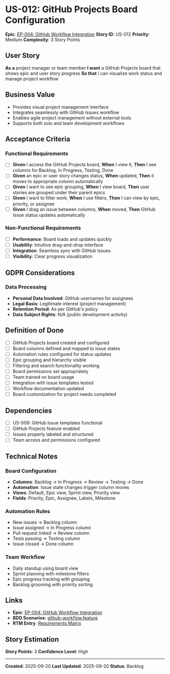 # US-012: GitHub Projects Board Configuration

**Epic**: [EP-004: GitHub Workflow Integration](../epics/EP-004-workflow.md)
**Story ID**: US-012
**Priority**: Medium
**Complexity**: 3 Story Points

## User Story
**As a** project manager or team member
**I want** a GitHub Projects board that shows epic and user story progress
**So that** I can visualize work status and manage project workflow

## Business Value
- Provides visual project management interface
- Integrates seamlessly with GitHub Issues workflow
- Enables agile project management without external tools
- Supports both solo and team development workflows

## Acceptance Criteria
### Functional Requirements
- [ ] **Given** I access the GitHub Projects board, **When** I view it, **Then** I see columns for Backlog, In Progress, Testing, Done
- [ ] **Given** an epic or user story changes status, **When** updated, **Then** it moves to appropriate column automatically
- [ ] **Given** I want to see epic grouping, **When** I view board, **Then** user stories are grouped under their parent epics
- [ ] **Given** I want to filter work, **When** I use filters, **Then** I can view by epic, priority, or assignee
- [ ] **Given** I drag an issue between columns, **When** moved, **Then** GitHub Issue status updates automatically

### Non-Functional Requirements
- [ ] **Performance**: Board loads and updates quickly
- [ ] **Usability**: Intuitive drag-and-drop interface
- [ ] **Integration**: Seamless sync with GitHub Issues
- [ ] **Visibility**: Clear progress visualization

## GDPR Considerations
### Data Processing
- **Personal Data Involved**: GitHub usernames for assignees
- **Legal Basis**: Legitimate interest (project management)
- **Retention Period**: As per GitHub's policy
- **Data Subject Rights**: N/A (public development activity)

## Definition of Done
- [ ] GitHub Projects board created and configured
- [ ] Board columns defined and mapped to issue states
- [ ] Automation rules configured for status updates
- [ ] Epic grouping and hierarchy visible
- [ ] Filtering and search functionality working
- [ ] Board permissions set appropriately
- [ ] Team trained on board usage
- [ ] Integration with issue templates tested
- [ ] Workflow documentation updated
- [ ] Board customization for project needs completed

## Dependencies
- [ ] US-009: GitHub Issue templates functional
- [ ] GitHub Projects feature enabled
- [ ] Issues properly labeled and structured
- [ ] Team access and permissions configured

## Technical Notes
### Board Configuration
- **Columns**: Backlog → In Progress → Review → Testing → Done
- **Automation**: Issue state changes trigger column moves
- **Views**: Default, Epic view, Sprint view, Priority view
- **Fields**: Priority, Epic, Assignee, Labels, Milestone

### Automation Rules
- New issues → Backlog column
- Issue assigned → In Progress column
- Pull request linked → Review column
- Tests passing → Testing column
- Issue closed → Done column

### Team Workflow
- Daily standup using board view
- Sprint planning with milestone filters
- Epic progress tracking with grouping
- Backlog grooming with priority sorting

## Links
- **Epic**: [EP-004: GitHub Workflow Integration](../epics/EP-004-workflow.md)
- **BDD Scenarios**: [github-workflow.feature](../../02-technical/bdd-scenarios/github-workflow.feature)
- **RTM Entry**: [Requirements Matrix](../../traceability/requirements-matrix.md)

## Story Estimation
**Story Points**: 3
**Confidence Level**: High

---
**Created**: 2025-09-20
**Last Updated**: 2025-09-20
**Status**: Backlog